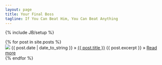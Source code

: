 ```yaml
---
layout: page
title: Your Final Boss
tagline: If You Can Beat Him, You Can Beat Anything
---
```

{% include JB/setup %}

<div class="posts">
	{% for post in site.posts %}
		<div class="post">
				<img src="thumbnails/{{ post.topic-image }}" />
				<span>{{ post.date | date_to_string }}</span> &raquo; <a href="{{ BASE_PATH }}{{ post.url }}">{{ post.title }}</a>
				<span>{{ post.excerpt }} &raquo; <a href="{{ BASE_PATH }}{{ post.url }}">Read more</a></span>
		</div>
	{% endfor %}
</div>

